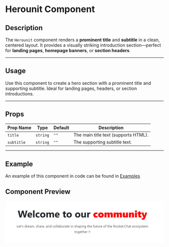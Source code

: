 # Herounit Component

## Description
The `Herounit` component renders a **prominent title** and **subtitle** in a clean, centered layout. It provides a visually striking introduction section—perfect for **landing pages**, **homepage banners**, or **section headers**.

---

## Usage

Use this component to create a hero section with a prominent title and supporting subtitle. Ideal for landing pages, headers, or section introductions.

---

## Props

| Prop Name  | Type     | Default | Description                          |
| ---------- | -------- | ------- | ------------------------------------ |
| `title`    | `string` | `""`    | The main title text (supports HTML). |
| `subtitle` | `string` | `""`    | The supporting subtitle text.        |

---

## Example
An example of this component in code can be found in [Examples](../examples/eventposter.md)


## Component Preview

![Herounit image.](./docsImages/HerounitImage.png "This is a Herounit component image.")
